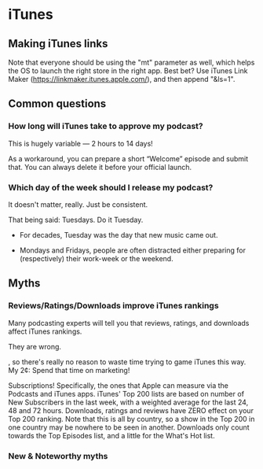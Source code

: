 # iTunes

## Making iTunes links

Note that everyone should be using the "mt" parameter as well, which helps the OS to launch the right store in the right app. Best bet? Use iTunes Link Maker \([https:\/\/linkmaker.itunes.apple.com\/](https://l.facebook.com/l.php?u=https%3A%2F%2Flinkmaker.itunes.apple.com%2F&h=EAQGEiFT3)\), and then append "&ls=1".

## Common questions

### How long will iTunes take to approve my podcast?

This is hugely variable — 2 hours to 14 days!

As a workaround, you can prepare a short “Welcome” episode and submit that. You can always delete it before your official launch.

### Which day of the week should I release my podcast?

It doesn't matter, really. Just be consistent.

That being said: Tuesdays. Do it Tuesday.

* For decades, Tuesday was the day that new music came out.

* Mondays and Fridays, people are often distracted either preparing for (respectively) their work-week or the weekend.


## Myths

### Reviews/Ratings/Downloads improve iTunes rankings

Many podcasting experts will tell you that reviews, ratings, and downloads affect iTunes rankings.






They are wrong.


, so there's really no reason to waste time trying to game iTunes this way. My 2¢: Spend that time on marketing!

Subscriptions! Specifically, the ones that Apple can measure via the Podcasts and iTunes apps. iTunes' Top 200 lists are based on number of New Subscribers in the last week, with a weighted average for the last 24, 48 and 72 hours. Downloads, ratings and reviews have ZERO effect on your Top 200 ranking. Note that this is all by country, so a show in the Top 200 in one country may be nowhere to be seen in another. Downloads only count towards the Top Episodes list, and a little for the What's Hot list.

### New & Noteworthy myths

